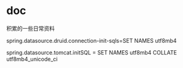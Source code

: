 # doc
积累的一些日常资料

spring.datasource.druid.connection-init-sqls=SET NAMES utf8mb4

spring.datasource.tomcat.initSQL = SET NAMES utf8mb4 COLLATE utf8mb4_unicode_ci

